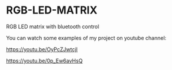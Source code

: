 # RGB-LED-MATRIX
RGB LED matrix with bluetooth control

You can watch some examples of my project on youtube channel:

https://youtu.be/OyPcZJwtcjI

https://youtu.be/0p_Ew6avHsQ
